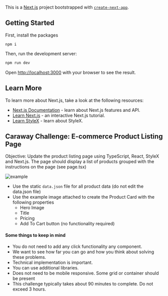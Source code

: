 This is a [Next.js](https://nextjs.org/) project bootstrapped with [`create-next-app`](https://github.com/vercel/next.js/tree/canary/packages/create-next-app).

## Getting Started

First, install the packages

```
npm i
```

Then, run the development server:

```bash
npm run dev
```

Open [http://localhost:3000](http://localhost:3000) with your browser to see the result.

## Learn More

To learn more about Next.js, take a look at the following resources:

- [Next.js Documentation](https://nextjs.org/docs) - learn about Next.js features and API.
- [Learn Next.js](https://nextjs.org/learn) - an interactive Next.js tutorial.
- [Learn StyleX](https://stylexjs.com/docs/learn/) - learn about StyleX.



## Caraway Challenge: E-commerce Product Listing Page
Objective: Update the product listing page using TypeScript, React, StyleX and Next.js.
The page should display a list of products grouped with the instructions on the page (see page.tsx)

![example](https://github.com/user-attachments/assets/463687c7-91ff-4aee-8812-a484fca5b0c8)

- Use the static `data.json` file for all product data (do not edit the data.json file)
- Use the example image attached to create the Product Card with the following properties
  - Hero Image
  - Title
  - Pricing
  - Add To Cart button (no functionality required)


#### Some things to keep in mind
 - You do not need to add any click functionality any component.
 - We want to see how far you can go and how you think about solving these problems.
 - Technical implementation is important.
 - You can use additional libraries.
 - Does not need to be mobile responsive. Some grid or container should be present
 - This challenge typically takes about 90 minutes to complete. Do not exceed 3 hours.

